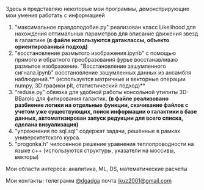 Здесь я представляю некоторые мои программы, демонстрирующие мои умения работать с информацией
1) "максимальное правдоподобие.py" реализован класс Likelihood для нахождения оптимальных параметров для описание движения звезд в галактике **(в файле используются датаклассы, объекто ориентированный подход)**
2) "восстановление размытого изображения.ipynb" с помощью прямого и обратного преобразования фурье восстанавливаю размытое изображение. 
   "Восстановление зашумленного сигнала.ipynb" восстановление зашумленных данных из ансамбля наблюдений.** (используется матричные и векторные операции numpy, 3D графики plt, статистический подход)**
4) "reduse.py" обвязка для удобной работы консольной утилиты 3D-BBarolo для фитирования галактик. **(в файле реализовано разбиение логики на отдельные функции,  скачивание файлов с учетом уже существующих, поиск информации о галактики в базе данных, автоматизирован запуск редукции для всего списка, сделана визуализация)**
5) "упражнения по sql.sql" содержат задачи, решённые в рамках университетского курса.
6) "progonka.h" чилсоенное решение уравнения теплопроводности на языке c++ (используются структуры, указатели на моссивы, векторы)

Мои области интереса:
аналитика, ML, DS, математические расчеты


Мои контакты:
телеграмм [@dgadga](https://t.me/dgadga)
почта ikuz2001@gmail.com
